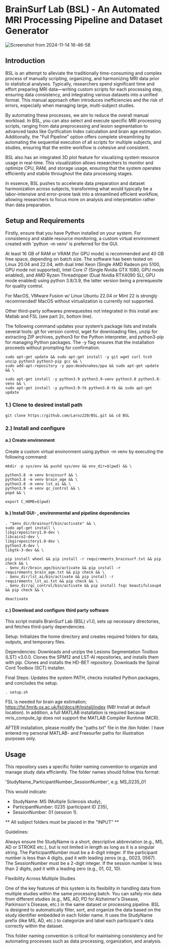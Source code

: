 # BrainSurf Lab (BSL) - An Automated MRI Processing Pipeline and Dataset Generator

![Screenshot from 2024-11-14 16-46-58](https://github.com/user-attachments/assets/f366e0ec-35f2-44bf-a42a-651992c0188a)

## Introduction
BSL is an attempt to alleviate the traditionally time-consuming and complex process of manually scripting, organizing, and harmonizing MRI data prior to statistical analyses. Typically, researchers spend significant time and effort preparing MRI data—writing custom scripts for each processing step, ensuring data consistency, and integrating various datasets into a unified format. This manual approach often introduces inefficiencies and the risk of errors, especially when managing large, multi-subject studies.

By automating these processes, we aim to reduce the overall manual workload. In BSL, you can also select and execute specific MRI processing scripts, ranging from data preprocessing and lesion segmentation to advanced tasks like Gyrification Index calculation and brain age estimation. Additionally, the "Full Pipeline" option offers complete streamlining by automating the sequential execution of all scripts for multiple subjects, and studies, ensuring that the entire workflow is cohesive and consistent.

BSL also has an integrated 3D plot feature for visualizing system resource usage in real-time. This visualization allows researchers to monitor and optimize CPU, RAM, and storage usage, ensuring that the system operates efficiently and stabile throughout the data processing stages.

In essence, BSL pushes to accelerate data preparation and dataset harmonization across subjects, transforming what would typically be a labor-intensive and error-prone task into a streamlined efficient workflow, allowing researchers to focus more on analysis and interpretation rather than data preparation.

## Setup and Requirements
Firstly, ensure that you have Python installed on your system. For consistency and stable resource monitoring, a custom virtual environment created with 'python -m venv' is preferred for the GUI.

At least 16 GB of RAM or VRAM (for GPU mode) is recommended and 40 GB free space, depending on batch size. The software has been tested on Linux 20.04 and 22.04, with dual Intel Xeon (Single AMD Radeon pro 5100, GPU mode not supported), Intel Core i7 (Single Nvidia GTX 1080, GPU mode enabled), and AMD Ryzen Threadripper (Dual Nvidia RTX4090 SLI, GPU mode enabled) using python 3.8/3.9, the latter version being a prerequesite for quality control. 

For MacOS, VMware Fusion w/ Linux Ubuntu 22.04 or Mint 22 is strongly recommended! MacOS without virtualization is currently not supported. 

Other third-party softwares prerequesites not integrated in this install are: Matlab and FSL (see part 2c, bottom line).

The following command updates your system’s package lists and installs several tools: git for version control, wget for downloading files, unzip for extracting ZIP archives, python3 for the Python interpreter, and python3-pip for managing Python packages. The -y flag ensures that the installation proceeds without prompting for confirmation.

```
sudo apt-get update && sudo apt-get install -y git wget curl tcsh unzip python3 python3-pip gcc && \
sudo add-apt-repository -y ppa:deadsnakes/ppa && sudo apt-get update && \

sudo apt-get install -y python3.9 python3.9-venv python3.8 python3.8-venv && \
sudo apt-get install -y python3.9-tk python3.8-tk && sudo apt-get update
```

### 1.) Clone to desired install path
```
git clone https://github.com/Laroz220/BSL.git && cd BSL
```
### 2.) Install and configure

#### a.) Create environment
Create a custom virtual environment using python -m venv by executing the following command:
```
mkdir -p sys/env && pushd sys/env && env_dir=$(pwd) && \

python3.8 -m venv brainsurf && \
python3.8 -m venv brain_age && \
python3.8 -m venv lst_ai && \
python3.9 -m venv qc_control && \
popd && \

export C_HOME=$(pwd)
```

#### b.) Install GUI- , environmental and pipeline dependencies
```
. "$env_dir/brainsurf/bin/activate" && \
sudo apt-get install \
libgirepository1.0-dev \
libcairo2-dev \
libgirepository1.0-dev \
python3.8-dev \
libgtk-3-dev && \

pip install wheel && pip install -r requirements_brainsurf.txt && pip check && \
. $env_dir/brain_age/bin/activate && pip install -r requirements_brain_age.txt && pip check && \
. $env_dir/lst_ai/bin/activate && pip install -r requirements_lst_ai.txt && pip check && \
. $env_dir/qc_control/bin/activate && pip install fsqc beautifulsoup4 && pip check && \

deactivate
```

#### c.) Download and configure third party software
This script installs BrainSurf Lab (BSL) v1.0, sets up necessary directories, and fetches third-party dependencies.

Setup: Initializes the home directory and creates required folders for data, outputs, and temporary files.

Dependencies:
Downloads and unzips the Lesions Segmentation Toolbox (LST) v3.0.0.
Clones the SPM12 and LST-AI repositories, and installs them with pip.
Clones and installs the HD-BET repository.
Downloads the Spinal Cord Toolbox (SCT) installer.

Final Steps: Updates the system PATH, checks installed Python packages, and concludes the setup.

```
. setup.sh
```

FSL is needed for brain age estimation; https://fsl.fmrib.ox.ac.uk/fsl/docs/#/install/index (NB! Install at default location). In addition, a full MATLAB installation is required because mris_compute_lgi does not support the MATLAB Compiler Runtime (MCR).

AFTER installation, please modify the "paths.txt" file in the /bin folder. I have entered my personal MATLAB- and Freesurfer paths for illustration purposes only.

## Usage

This repository uses a specific folder naming convention to organize and manage study data efficiently. The folder names should follow this format:

'StudyName_ParticipantNumber_SessionNumber', e.g. MS_0235_01

This would indicate:

- StudyName: MS (Multiple Sclerosis study),
- ParticipantNumber: 0235 (participant ID 235),
- SessionNumber: 01 (session 1).

** All subject folders must be placed in the "INPUT" ** 

Guidelines:

Always ensure the StudyName is a short, descriptive abbreviation (e.g., MS, AD or STROKE etc.), but is not limited in length as long as it is a singular string. 
The ParticipantNumber must be a 4-digit integer. If the participant number is less than 4 digits, pad it with leading zeros (e.g., 0023, 0567).
The SessionNumber must be a 2-digit integer. If the session number is less than 2 digits, pad it with a leading zero (e.g., 01, 02, 10).

Flexibility Across Multiple Studies

One of the key features of this system is its flexibility in handling data from multiple studies within the same processing batch. You can safely mix data from different studies (e.g., MS, AD, PD for Alzheimer's Disease, Parkinson's Disease, etc.) in the same dataset or processing pipeline. BSL is designed to automatically filter, sort, and organize the data based on the study identifier embedded in each folder name. It uses the StudyName prefix (like MS, AD, etc.) to categorize and label each participant's data correctly within the dataset.

This folder naming convention is critical for maintaining consistency and for automating processes such as data processing, organization, and analysis.
